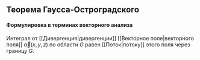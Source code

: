 ## Теорема Гаусса-Остроградского
#### Формулировка в терминах векторного анализа
Интеграл от [[Дивергенция|дивергенции]] [[Векторное поле|векторного поля]] $\overrightarrow{a}(x,y,z)$ по области $G$ равен [[Поток|потоку]] этого поля через границу $G$.